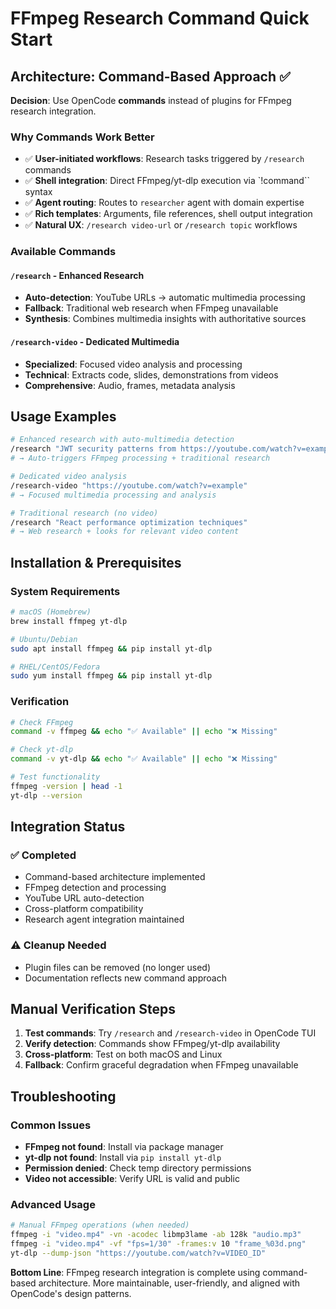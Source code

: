 # FFmpeg Research Command Quick Start

## Architecture: Command-Based Approach ✅

**Decision**: Use OpenCode **commands** instead of plugins for FFmpeg research integration.

### Why Commands Work Better
- ✅ **User-initiated workflows**: Research tasks triggered by `/research` commands
- ✅ **Shell integration**: Direct FFmpeg/yt-dlp execution via `!command`` syntax
- ✅ **Agent routing**: Routes to `researcher` agent with domain expertise  
- ✅ **Rich templates**: Arguments, file references, shell output integration
- ✅ **Natural UX**: `/research video-url` or `/research topic` workflows

### Available Commands

#### `/research` - Enhanced Research
- **Auto-detection**: YouTube URLs → automatic multimedia processing
- **Fallback**: Traditional web research when FFmpeg unavailable
- **Synthesis**: Combines multimedia insights with authoritative sources

#### `/research-video` - Dedicated Multimedia
- **Specialized**: Focused video analysis and processing
- **Technical**: Extracts code, slides, demonstrations from videos
- **Comprehensive**: Audio, frames, metadata analysis

## Usage Examples

```bash
# Enhanced research with auto-multimedia detection
/research "JWT security patterns from https://youtube.com/watch?v=example"
# → Auto-triggers FFmpeg processing + traditional research

# Dedicated video analysis  
/research-video "https://youtube.com/watch?v=example"
# → Focused multimedia processing and analysis

# Traditional research (no video)
/research "React performance optimization techniques"
# → Web research + looks for relevant video content
```

## Installation & Prerequisites

### System Requirements
```bash
# macOS (Homebrew)
brew install ffmpeg yt-dlp

# Ubuntu/Debian  
sudo apt install ffmpeg && pip install yt-dlp

# RHEL/CentOS/Fedora
sudo yum install ffmpeg && pip install yt-dlp
```

### Verification
```bash
# Check FFmpeg
command -v ffmpeg && echo "✅ Available" || echo "❌ Missing"

# Check yt-dlp  
command -v yt-dlp && echo "✅ Available" || echo "❌ Missing"

# Test functionality
ffmpeg -version | head -1
yt-dlp --version
```

## Integration Status

### ✅ Completed
- Command-based architecture implemented
- FFmpeg detection and processing
- YouTube URL auto-detection
- Cross-platform compatibility
- Research agent integration maintained

### ⚠️ Cleanup Needed
- Plugin files can be removed (no longer used)
- Documentation reflects new command approach

## Manual Verification Steps

1. **Test commands**: Try `/research` and `/research-video` in OpenCode TUI
2. **Verify detection**: Commands show FFmpeg/yt-dlp availability  
3. **Cross-platform**: Test on both macOS and Linux
4. **Fallback**: Confirm graceful degradation when FFmpeg unavailable

## Troubleshooting

### Common Issues
- **FFmpeg not found**: Install via package manager
- **yt-dlp not found**: Install via `pip install yt-dlp`  
- **Permission denied**: Check temp directory permissions
- **Video not accessible**: Verify URL is valid and public

### Advanced Usage
```bash
# Manual FFmpeg operations (when needed)
ffmpeg -i "video.mp4" -vn -acodec libmp3lame -ab 128k "audio.mp3"
ffmpeg -i "video.mp4" -vf "fps=1/30" -frames:v 10 "frame_%03d.png"
yt-dlp --dump-json "https://youtube.com/watch?v=VIDEO_ID"
```

**Bottom Line**: FFmpeg research integration is complete using command-based architecture. More maintainable, user-friendly, and aligned with OpenCode's design patterns.
